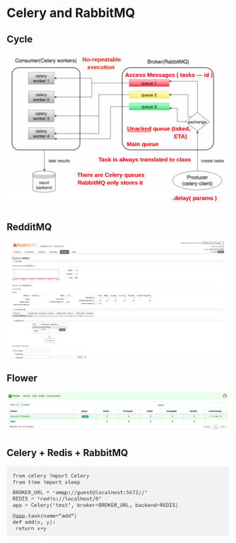 # Celery and RabbitMQ

## Cycle

![celery_rabbitmq_cycle](images/celery_rabbitmq_cycle.png)

## RedditMQ

![rebbitmq_page](images/rebbitmq_page.png)

## Flower

![flower_page](images/flower_page.png)

## Celery + Redis + RabbitMQ 

![celery_redis_rabbitmq](images/celery_redis_rabbitmq.png)
